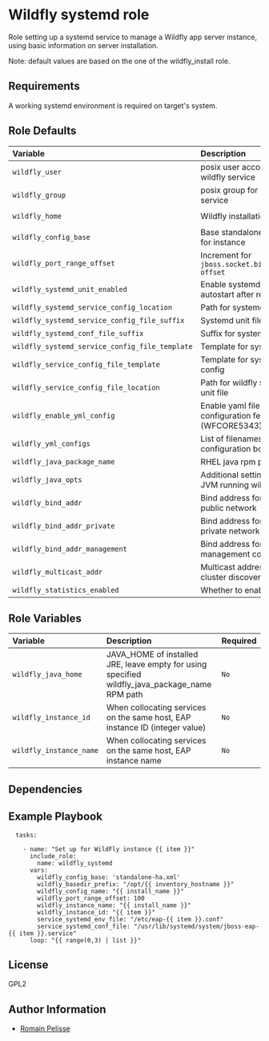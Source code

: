 Wildfly systemd role
=========

Role setting up a systemd service to manage a Wildfly app server instance, using basic information on server installation.

Note: default values are based on the one of the wildfly_install role.

Requirements
------------

A working systemd environment is required on target's system.

<!--start argument_specs-->
Role Defaults
-------------

| Variable | Description | Default |
|:---------|:------------|:--------|
|`wildfly_user`| posix user account for wildfly service | `wildfly` |
|`wildfly_group`| posix group for wildfly service | `{{ wildfly_user }}` |
|`wildfly_home`| Wildfly installation directory | `/opt/wildfly/wildfly-27.0.0.Final/` |
|`wildfly_config_base`| Base standalone.xml config for instance | `standalone.xml` |
|`wildfly_port_range_offset`| Increment for `jboss.socket.binding.port-offset` | `100` |
|`wildfly_systemd_unit_enabled`| Enable systemd unit to autostart after reboot | `True` |
|`wildfly_systemd_service_config_location`| Path for systemd unit file | `/usr/lib/systemd/system` |
|`wildfly_systemd_service_config_file_suffix`| Systemd unit file extension | `.service` |
|`wildfly_systemd_conf_file_suffix`| Suffix for systemd conf file | `.conf` |
|`wildfly_systemd_service_config_file_template`| Template for systemd unit | `templates/wfly.service.j2` |
|`wildfly_service_config_file_template`| Template for systemd config | `templates/wfly.conf.j2` |
|`wildfly_service_config_file_location`| Path for wildfly systemd unit file | `/etc/` |
|`wildfly_enable_yml_config`| Enable yaml file configuration feature (WFCORE5343) | `False` |
|`wildfly_yml_configs`| List of filenames for wildfly configuration bootstrap | `[]` |
|`wildfly_java_package_name`| RHEL java rpm package | `java-11-openjdk-headless` |
|`wildfly_java_opts`| Additional settings for the JVM running wildfly | `-Xmx1024M -Xms512M` |
|`wildfly_bind_addr`| Bind address for listening to public network | `0.0.0.0` |
|`wildfly_bind_addr_private`| Bind address for listening to private network |`127.0.0.1` |
|`wildfly_bind_addr_management`| Bind address for management console port |`127.0.0.1` |
|`wildfly_multicast_addr`| Multicast address for jgroup cluster discovery |`230.0.0.4` |
|`wildfly_statistics_enabled`| Whether to enable statistics | `False` |

Role Variables
--------------

| Variable | Description | Required |
|:---------|:------------|:---------|
|`wildfly_java_home`| JAVA_HOME of installed JRE, leave empty for using specified wildfly_java_package_name RPM path | `No` |
|`wildfly_instance_id`| When collocating services on the same host, EAP instance ID (integer value) | `No` |
|`wildfly_instance_name`| When collocating services on the same host, EAP instance name | `No` |
<!--end argument_specs-->

Dependencies
------------
<!-- 
community.general.xml -->


Example Playbook
----------------

```
  tasks:

    - name: "Set up for WildFly instance {{ item }}"
      include_role:
        name: wildfly_systemd
      vars:
        wildfly_config_base: 'standalone-ha.xml'
        wildfly_basedir_prefix: "/opt/{{ inventory_hostname }}"
        wildfly_config_name: "{{ install_name }}"
        wildfly_port_range_offset: 100
        wildfly_instance_name: "{{ install_name }}"
        wildfly_instance_id: "{{ item }}"
        service_systemd_env_file: "/etc/eap-{{ item }}.conf"
        service_systemd_conf_file: "/usr/lib/systemd/system/jboss-eap-{{ item }}.service"
      loop: "{{ range(0,3) | list }}"
```


License
-------

GPL2


Author Information
------------------

* [Romain Pelisse](https://github.com/rpelisse)
